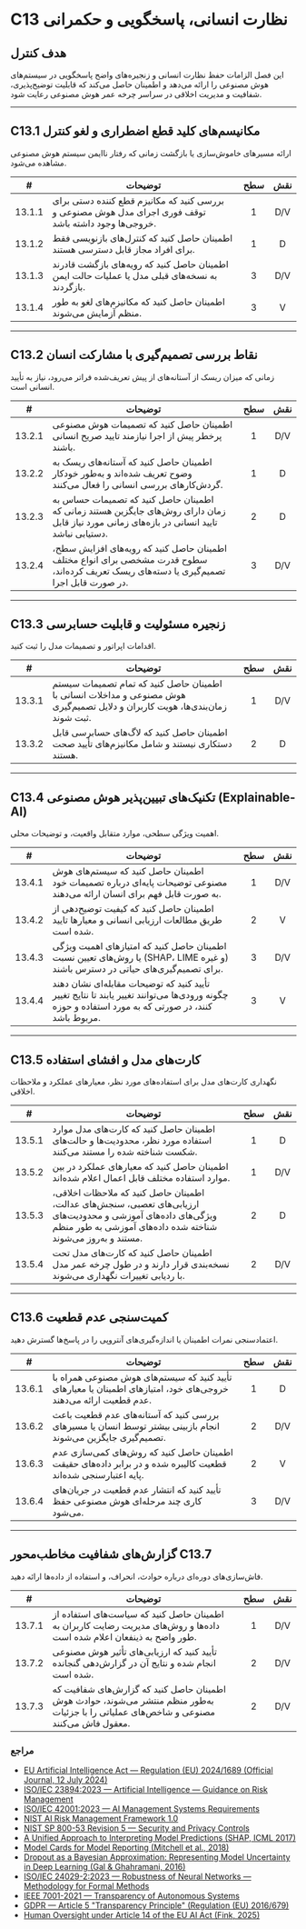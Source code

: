 # C13 نظارت انسانی، پاسخگویی و حکمرانی

## هدف کنترل

این فصل الزامات حفظ نظارت انسانی و زنجیره‌های واضح پاسخگویی در سیستم‌های هوش مصنوعی را ارائه می‌دهد و اطمینان حاصل می‌کند که قابلیت توضیح‌پذیری، شفافیت و مدیریت اخلاقی در سراسر چرخه عمر هوش مصنوعی رعایت شود.

---

## C13.1 مکانیسم‌های کلید قطع اضطراری و لغو کنترل

ارائه مسیرهای خاموش‌سازی یا بازگشت زمانی که رفتار ناایمن سیستم هوش مصنوعی مشاهده می‌شود.

|   #    | توضیحات                                                                                              | سطح | نقش |
| :----: | ---------------------------------------------------------------------------------------------------- | :-: | :-: |
| 13.1.1 | بررسی کنید که مکانیزم قطع کننده دستی برای توقف فوری اجرای مدل هوش مصنوعی و خروجی‌ها وجود داشته باشد. |  1  | D/V |
| 13.1.2 | اطمینان حاصل کنید که کنترل‌های بازنویسی فقط برای افراد مجاز قابل دسترسی هستند.                       |  1  |  D  |
| 13.1.3 | اطمینان حاصل کنید که رویه‌های بازگشت قادرند به نسخه‌های قبلی مدل یا عملیات حالت ایمن بازگردند.       |  3  | D/V |
| 13.1.4 | اطمینان حاصل کنید که مکانیزم‌های لغو به طور منظم آزمایش می‌شوند.                                     |  3  |  V  |

---

## C13.2 نقاط بررسی تصمیم‌گیری با مشارکت انسان

زمانی که میزان ریسک از آستانه‌های از پیش تعریف‌شده فراتر می‌رود، نیاز به تأیید انسانی است.

|   #    | توضیحات                                                                                                                                     | سطح | نقش |
| :----: | ------------------------------------------------------------------------------------------------------------------------------------------- | :-: | :-: |
| 13.2.1 | اطمینان حاصل کنید که تصمیمات هوش مصنوعی پرخطر پیش از اجرا نیازمند تایید صریح انسانی باشند.                                                  |  1  | D/V |
| 13.2.2 | اطمینان حاصل کنید که آستانه‌های ریسک به وضوح تعریف شده‌اند و به‌طور خودکار گردش‌کارهای بررسی انسانی را فعال می‌کنند.                        |  1  |  D  |
| 13.2.3 | اطمینان حاصل کنید که تصمیمات حساس به زمان دارای روش‌های جایگزین هستند زمانی که تایید انسانی در بازه‌های زمانی مورد نیاز قابل دستیابی نباشد. |  2  |  D  |
| 13.2.4 | اطمینان حاصل کنید که رویه‌های افزایش سطح، سطوح قدرت مشخصی برای انواع مختلف تصمیم‌گیری یا دسته‌های ریسک تعریف کرده‌اند، در صورت قابل اجرا.   |  3  | D/V |

---

## C13.3 زنجیره مسئولیت و قابلیت حسابرسی

اقدامات اپراتور و تصمیمات مدل را ثبت کنید.

|   #    | توضیحات                                                                                                                        | سطح | نقش |
| :----: | ------------------------------------------------------------------------------------------------------------------------------ | :-: | :-: |
| 13.3.1 | اطمینان حاصل کنید که تمام تصمیمات سیستم هوش مصنوعی و مداخلات انسانی با زمان‌بندی‌ها، هویت کاربران و دلایل تصمیم‌گیری ثبت شوند. |  1  | D/V |
| 13.3.2 | اطمینان حاصل کنید که لاگ‌های حسابرسی قابل دستکاری نیستند و شامل مکانیزم‌های تأیید صحت هستند.                                   |  2  |  D  |

---

## C13.4 تکنیک‌های تبیین‌پذیر هوش مصنوعی (Explainable-AI)

اهمیت ویژگی سطحی، موارد متقابل واقعیت، و توضیحات محلی.

|   #    | توضیحات                                                                                                                                            | سطح | نقش |
| :----: | -------------------------------------------------------------------------------------------------------------------------------------------------- | :-: | :-: |
| 13.4.1 | اطمینان حاصل کنید که سیستم‌های هوش مصنوعی توضیحات پایه‌ای درباره تصمیمات خود به صورت قابل فهم برای انسان ارائه می‌دهند.                            |  1  | D/V |
| 13.4.2 | اطمینان حاصل کنید که کیفیت توضیح‌دهی از طریق مطالعات ارزیابی انسانی و معیارها تایید شده است.                                                       |  2  |  V  |
| 13.4.3 | اطمینان حاصل کنید که امتیازهای اهمیت ویژگی یا روش‌های تعیین نسبت (SHAP، LIME و غیره) برای تصمیم‌گیری‌های حیاتی در دسترس باشند.                     |  3  | D/V |
| 13.4.4 | تأیید کنید که توضیحات مقابله‌ای نشان دهند چگونه ورودی‌ها می‌توانند تغییر یابند تا نتایج تغییر کنند، در صورتی که به مورد استفاده و حوزه مربوط باشد. |  3  |  V  |

---

## C13.5 کارت‌های مدل و افشای استفاده

نگهداری کارت‌های مدل برای استفاده‌های مورد نظر، معیارهای عملکرد و ملاحظات اخلاقی.

|   #    | توضیحات                                                                                                                                                                        | سطح | نقش |
| :----: | ------------------------------------------------------------------------------------------------------------------------------------------------------------------------------ | :-: | :-: |
| 13.5.1 | اطمینان حاصل کنید که کارت‌های مدل موارد استفاده مورد نظر، محدودیت‌ها و حالت‌های شکست شناخته شده را مستند می‌کنند.                                                              |  1  |  D  |
| 13.5.2 | اطمینان حاصل کنید که معیارهای عملکرد در بین موارد استفاده مختلف قابل اعمال اعلام شده‌اند.                                                                                      |  1  | D/V |
| 13.5.3 | اطمینان حاصل کنید که ملاحظات اخلاقی، ارزیابی‌های تعصبی، سنجش‌های عدالت، ویژگی‌های داده‌های آموزشی و محدودیت‌های شناخته شده داده‌های آموزشی به طور منظم مستند و به‌روز می‌شوند. |  2  |  D  |
| 13.5.4 | اطمینان حاصل کنید که کارت‌های مدل تحت نسخه‌بندی قرار دارند و در طول چرخه عمر مدل با ردیابی تغییرات نگهداری می‌شوند.                                                            |  2  | D/V |

---

## C13.6 کمیت‌سنجی عدم قطعیت

اعتمادسنجی نمرات اطمینان یا اندازه‌گیری‌های آنتروپی را در پاسخ‌ها گسترش دهید.

|   #    | توضیحات                                                                                                           | سطح | نقش |
| :----: | ----------------------------------------------------------------------------------------------------------------- | :-: | :-: |
| 13.6.1 | تأیید کنید که سیستم‌های هوش مصنوعی همراه با خروجی‌های خود، امتیازهای اطمینان یا معیارهای عدم قطعیت ارائه می‌دهند. |  1  |  D  |
| 13.6.2 | بررسی کنید که آستانه‌های عدم قطعیت باعث انجام بازبینی بیشتر توسط انسان یا مسیرهای تصمیم‌گیری جایگزین می‌شوند.     |  2  | D/V |
| 13.6.3 | اطمینان حاصل کنید که روش‌های کمی‌سازی عدم قطعیت کالیبره شده و در برابر داده‌های حقیقت پایه اعتبارسنجی شده‌اند.    |  2  |  V  |
| 13.6.4 | تأیید کنید که انتشار عدم قطعیت در جریان‌های کاری چند مرحله‌ای هوش مصنوعی حفظ می‌شود.                              |  3  | D/V |

---

## گزارش‌های شفافیت مخاطب‌محور C13.7

فاش‌سازی‌های دوره‌ای درباره حوادث، انحراف، و استفاده از داده‌ها ارائه دهید.

|   #    | توضیحات                                                                                                                                 | سطح | نقش |
| :----: | --------------------------------------------------------------------------------------------------------------------------------------- | :-: | :-: |
| 13.7.1 | اطمینان حاصل کنید که سیاست‌های استفاده از داده‌ها و روش‌های مدیریت رضایت کاربران به طور واضح به ذینفعان اعلام شده است.                  |  1  | D/V |
| 13.7.2 | تأیید کنید که ارزیابی‌های تأثیر هوش مصنوعی انجام شده و نتایج آن در گزارش‌دهی گنجانده شده است.                                           |  2  | D/V |
| 13.7.3 | اطمینان حاصل کنید که گزارش‌های شفافیت که به‌طور منظم منتشر می‌شوند، حوادث هوش مصنوعی و شاخص‌های عملیاتی را با جزئیات معقول فاش می‌کنند. |  2  | D/V |

### مراجع

* [EU Artificial Intelligence Act — Regulation (EU) 2024/1689 (Official Journal, 12 July 2024)](https://eur-lex.europa.eu/eli/reg/2024/1689/oj)
* [ISO/IEC 23894:2023 — Artificial Intelligence — Guidance on Risk Management](https://www.iso.org/standard/77304.html)
* [ISO/IEC 42001:2023 — AI Management Systems Requirements](https://www.iso.org/standard/81230.html)
* [NIST AI Risk Management Framework 1.0](https://nvlpubs.nist.gov/nistpubs/ai/nist.ai.100-1.pdf)
* [NIST SP 800-53 Revision 5 — Security and Privacy Controls](https://nvlpubs.nist.gov/nistpubs/SpecialPublications/NIST.SP.800-53r5.pdf)
* [A Unified Approach to Interpreting Model Predictions (SHAP, ICML 2017)](https://arxiv.org/abs/1705.07874)
* [Model Cards for Model Reporting (Mitchell et al., 2018)](https://arxiv.org/abs/1810.03993)
* [Dropout as a Bayesian Approximation: Representing Model Uncertainty in Deep Learning (Gal & Ghahramani, 2016)](https://arxiv.org/abs/1506.02142)
* [ISO/IEC 24029-2:2023 — Robustness of Neural Networks — Methodology for Formal Methods](https://www.iso.org/standard/79804.html)
* [IEEE 7001-2021 — Transparency of Autonomous Systems](https://standards.ieee.org/ieee/7001/6929/)
* [GDPR — Article 5 "Transparency Principle" (Regulation (EU) 2016/679)](https://eur-lex.europa.eu/legal-content/EN/TXT/PDF/?uri=CELEX%3A32016R0679)
* [Human Oversight under Article 14 of the EU AI Act (Fink, 2025)](https://papers.ssrn.com/sol3/papers.cfm?abstract_id=5147196)

